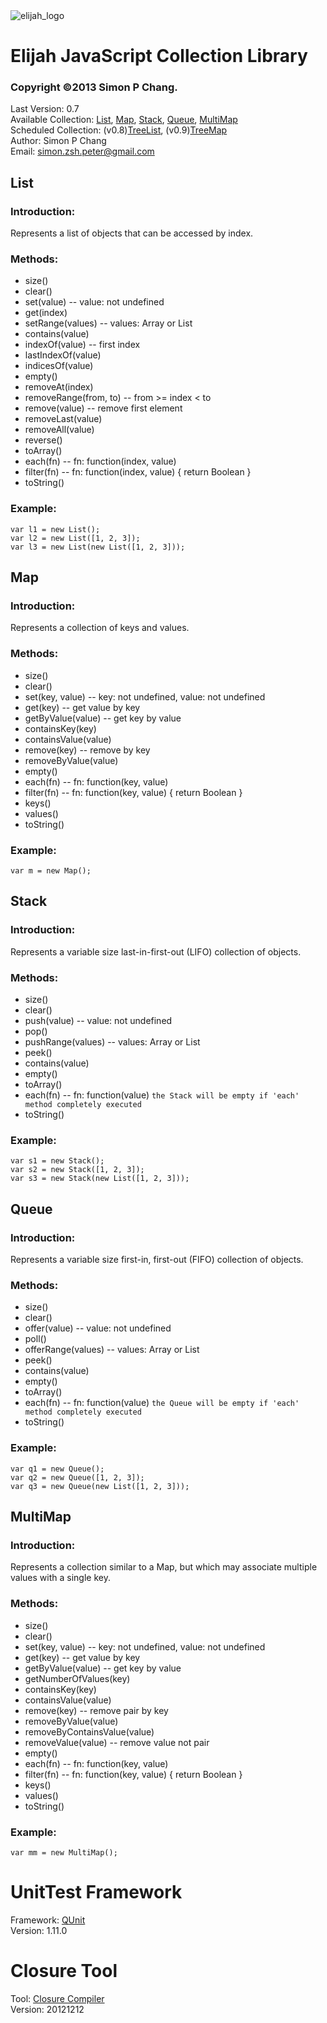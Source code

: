 <img alt="elijah_logo" src="http://qpic.cn/mznGWmyoa">

Elijah JavaScript Collection Library
====================================
### Copyright ©2013 Simon P Chang.
Last Version: 0.7<br>
Available Collection: [List](#list), [Map](#map), [Stack](#stack), [Queue](#queue), [MultiMap](#multimap)<br>
Scheduled Collection: (v0.8)[TreeList](#treelist), (v0.9)[TreeMap](#treemap)<br>
Author: Simon P Chang<br>
Email: simon.zsh.peter@gmail.com

List
----
### Introduction:

Represents a list of objects that can be accessed by index.

### Methods:

* size()
* clear()
* set(value) -- value: not undefined
* get(index)
* setRange(values) -- values: Array or List
* contains(value)
* indexOf(value) -- first index
* lastIndexOf(value)
* indicesOf(value)
* empty()
* removeAt(index)
* removeRange(from, to) -- from >= index < to
* remove(value) -- remove first element
* removeLast(value)
* removeAll(value)
* reverse()
* toArray()
* each(fn) -- fn: function(index, value)
* filter(fn) -- fn: function(index, value) { return Boolean }
* toString()

### Example:

    var l1 = new List();
    var l2 = new List([1, 2, 3]);
    var l3 = new List(new List([1, 2, 3]));

Map
---
### Introduction:

Represents a collection of keys and values.

### Methods:

* size()
* clear()
* set(key, value) -- key: not undefined, value: not undefined
* get(key) -- get value by key
* getByValue(value) -- get key by value
* containsKey(key)
* containsValue(value)
* remove(key) -- remove by key
* removeByValue(value)
* empty()
* each(fn) -- fn: function(key, value)
* filter(fn) -- fn: function(key, value) { return Boolean }
* keys()
* values()
* toString()

### Example:

    var m = new Map();

Stack
-----
### Introduction:

Represents a variable size last-in-first-out (LIFO) collection of objects.

### Methods:

* size()
* clear()
* push(value) -- value: not undefined
* pop()
* pushRange(values) -- values: Array or List
* peek()
* contains(value)
* empty()
* toArray()
* each(fn) -- fn: function(value) `the Stack will be empty if 'each' method completely executed`
* toString()

### Example:

    var s1 = new Stack();
    var s2 = new Stack([1, 2, 3]);
    var s3 = new Stack(new List([1, 2, 3]));

Queue
-----
### Introduction:

Represents a variable size first-in, first-out (FIFO) collection of objects.

### Methods:

* size()
* clear()
* offer(value) -- value: not undefined
* poll()
* offerRange(values) -- values: Array or List
* peek()
* contains(value)
* empty()
* toArray()
* each(fn) -- fn: function(value) `the Queue will be empty if 'each' method completely executed`
* toString()

### Example:

    var q1 = new Queue();
    var q2 = new Queue([1, 2, 3]);
    var q3 = new Queue(new List([1, 2, 3]));

MultiMap
--------
### Introduction:

Represents a collection similar to a Map, but which may associate multiple values with a single key.

### Methods:

* size()
* clear()
* set(key, value) -- key: not undefined, value: not undefined
* get(key) -- get value by key
* getByValue(value) -- get key by value
* getNumberOfValues(key)
* containsKey(key)
* containsValue(value)
* remove(key) -- remove pair by key
* removeByValue(value)
* removeByContainsValue(value)
* removeValue(value) -- remove value not pair
* empty()
* each(fn) -- fn: function(key, value)
* filter(fn) -- fn: function(key, value) { return Boolean }
* keys()
* values()
* toString()

### Example:

    var mm = new MultiMap();


UnitTest Framework
==================
Framework: [QUnit](http://qunitjs.com/)<br>
Version: 1.11.0


Closure Tool
============
Tool: [Closure Compiler](https://developers.google.com/closure/compiler/)<br>
Version: 20121212

